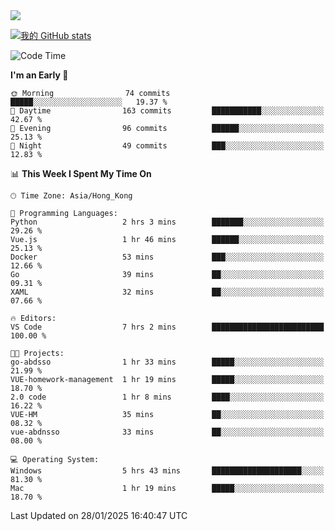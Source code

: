 <img align="center" src="https://readme-typing-svg.demolab.com/?font=Fira+Code&pause=1000&random=true&width=435&lines=%E2%9D%A4+Hello!+%E2%9D%A4;Welcome+to+my+Github+Profile~;I%27m+a+student+from+SCNU+%26+UoA" />

[![我的 GitHub stats](https://github-readme-stats.vercel.app/api?username=AptS-1547&show_icons=true&theme=ambient_gradient)](https://github.com/anuraghazra/github-readme-stats)

<!--START_SECTION:waka-->
![Code Time](http://img.shields.io/badge/Code%20Time-191%20hrs%2030%20mins-blue)

**I'm an Early 🐤** 

```text
🌞 Morning                74 commits          █████░░░░░░░░░░░░░░░░░░░░   19.37 % 
🌆 Daytime                163 commits         ███████████░░░░░░░░░░░░░░   42.67 % 
🌃 Evening                96 commits          ██████░░░░░░░░░░░░░░░░░░░   25.13 % 
🌙 Night                  49 commits          ███░░░░░░░░░░░░░░░░░░░░░░   12.83 % 
```


📊 **This Week I Spent My Time On** 

```text
🕑︎ Time Zone: Asia/Hong_Kong

💬 Programming Languages: 
Python                   2 hrs 3 mins        ███████░░░░░░░░░░░░░░░░░░   29.26 % 
Vue.js                   1 hr 46 mins        ██████░░░░░░░░░░░░░░░░░░░   25.13 % 
Docker                   53 mins             ███░░░░░░░░░░░░░░░░░░░░░░   12.66 % 
Go                       39 mins             ██░░░░░░░░░░░░░░░░░░░░░░░   09.31 % 
XAML                     32 mins             ██░░░░░░░░░░░░░░░░░░░░░░░   07.66 % 

🔥 Editors: 
VS Code                  7 hrs 2 mins        █████████████████████████   100.00 % 

🐱‍💻 Projects: 
go-abdsso                1 hr 33 mins        █████░░░░░░░░░░░░░░░░░░░░   21.99 % 
VUE-homework-management  1 hr 19 mins        █████░░░░░░░░░░░░░░░░░░░░   18.70 % 
2.0 code                 1 hr 8 mins         ████░░░░░░░░░░░░░░░░░░░░░   16.22 % 
VUE-HM                   35 mins             ██░░░░░░░░░░░░░░░░░░░░░░░   08.32 % 
vue-abdnsso              33 mins             ██░░░░░░░░░░░░░░░░░░░░░░░   08.00 % 

💻 Operating System: 
Windows                  5 hrs 43 mins       ████████████████████░░░░░   81.30 % 
Mac                      1 hr 19 mins        █████░░░░░░░░░░░░░░░░░░░░   18.70 % 
```


 Last Updated on 28/01/2025 16:40:47 UTC
<!--END_SECTION:waka-->